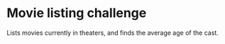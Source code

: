 Movie listing challenge
=======================

Lists movies currently in theaters, and finds the average age of the cast.
